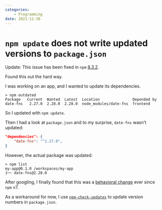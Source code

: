 ```yaml
---
categories:
    - Programming
date: 2021-12-30
---
```


# `npm update` does not write updated versions to `package.json`

Update: This issue has been fixed in `npm` [8.3.2](https://github.com/npm/cli/releases/tag/v8.3.2).

Found this out the hard way.

<!-- more -->

I was working on an app, and I wanted to update its dependencies.

```
> npm outdated
Package   Current  Wanted  Latest  Location               Depended by
date-fns   2.27.0  2.28.0  2.28.0  node_modules/date-fns  frontend
```

So I updated with `npm update`.

Then I had a look at `package.json` and to my surprise, `date-fns` wasn't updated:

```json
"dependencies": {
    "date-fns": "^2.27.0",
}
```

However, the actual package was updated:

```
> npm list
my-app@0.1.0 /workspaces/my-app
├── date-fns@2.28.0
```

After googling, I finally found that this was a [behavioral change](https://github.com/npm/cli/issues/2704) ever since `npm` v7.

As a workaround for now, I use [`npm-check-updates`](https://www.npmjs.com/package/npm-check-updates) to update version numbers in `package.json`.

